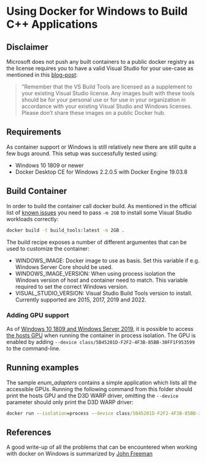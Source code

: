 # Using Docker for Windows to Build C++ Applications

## Disclaimer

Microsoft does not push any built containers to a public docker registry as the
license requires you to have a valid Visual Studio for your use-case as
mentioned in this
[blog-post](https://devblogs.microsoft.com/cppblog/using-msvc-in-a-docker-container-for-your-c-projects):

> "Remember that the VS Build Tools are licensed as a supplement to your existing
> Visual Studio license. Any images built with these tools should be for your
> personal use or for use in your organization in accordance with your existing
> Visual Studio and Windows licenses. Please don’t share these images on a
> public Docker hub.

## Requirements

As container support or Windows is still relatively new there are still quite a
few bugs around. This setup was successfully tested using:

* Windows 10 1809 or newer
* Docker Desktop CE for Windows 2.2.0.5 with Docker Engine 19.03.8

## Build Container

In order to build the container call docker build. As mentioned in the official
list of [known issues](https://docs.microsoft.com/en-us/visualstudio/install/build-tools-container-issues)
you need to pass `-m 2GB` to install some Visual Studio workloads correctly:

```bat
docker build -t build_tools:latest -m 2GB .
```

The build recipe exposes a number of different argumentes that can be used to
customize the container:

* WINDOWS_IMAGE: Docker image to use as basis. Set this variable if
e.g. Windows Server Core should be used.
* WINDOWS_IMAGE_VERSION: When using process isolation the Windows version of
host and container need to match. This variable required to set the correct
Windows version.
* VISUAL_STUDIO_VERSION: Visual Studio Build Tools version to install.
Currently supported are 2015, 2017, 2019 and 2022.

### Adding GPU support

As of [Windows 10 1809 and Windows Server 2019](https://docs.microsoft.com/en-us/virtualization/windowscontainers/deploy-containers/hardware-devices-in-containers),
it is possible to access [the hosts GPU](https://docs.microsoft.com/en-us/virtualization/windowscontainers/deploy-containers/gpu-acceleration)
when running the container in process isolation. The GPU is enabled by adding `--device class/5B45201D-F2F2-4F3B-85BB-30FF1F953599` to the command-line.

## Running examples

The sample *enum_adapters* contains a simple application which lists all the
accessible GPUs. Running the following command from this folder should print
the hosts GPU and the D3D WARP driver, omitting the `--device` parameter should
only print the D3D WARP driver:

```bat
docker run --isolation=process --device class/5B45201D-F2F2-4F3B-85BB-30FF1F953599 -v %CD%\samples:C:\src -it build_tools:latest powershell "mkdir C:\src\enum_adapters\build; cd C:\src\enum_adapters\build; cmake -G 'Visual Studio 15 2017 Win64' ..; cmake --build . --config Debug; .\Debug\enum_adapters"
```

## References

A good write-up of all the problems that can be encountered when working with
docker on Windows is summarized by [John Freeman](https://jfreeman.dev/blog/2019/07/09/what-i-learned-making-a-docker-container-for-building-c++-on-windows/)
